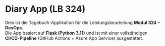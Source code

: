 # Diary App (LB 324)

Dies ist die Tagebuch-Applikation für die Leistungsbeurteilung **Modul 324 – DevOps**.  
Die App basiert auf **Flask (Python 3.11)** und ist mit einer vollständigen **CI/CD-Pipeline** (GitHub Actions + Azure App Service) ausgestattet.
